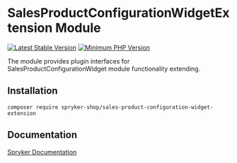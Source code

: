 # SalesProductConfigurationWidgetExtension Module
[![Latest Stable Version](https://poser.pugx.org/spryker-shop/sales-product-configuration-widget-extension/v/stable.svg)](https://packagist.org/packages/spryker-shop/sales-product-configuration-widget-extension)
[![Minimum PHP Version](https://img.shields.io/badge/php-%3E%3D%208.0-8892BF.svg)](https://php.net/)

The module provides plugin interfaces for SalesProductConfigurationWidget module functionality extending.

## Installation

```
composer require spryker-shop/sales-product-configuration-widget-extension
```

## Documentation

[Spryker Documentation](https://docs.spryker.com)
